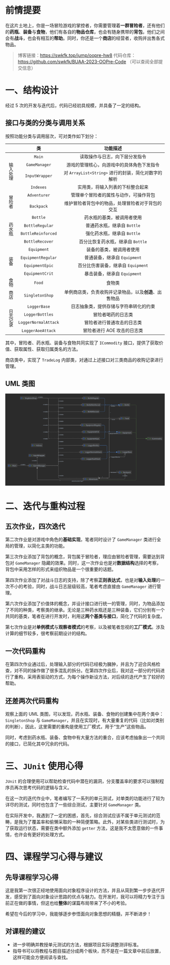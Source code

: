 # 前情提要

在这片土地上，你是一场冒险游戏的掌控者，你需要管理着**一群冒险者**，还有他们的**药瓶**、**装备**与**食物**，他们有各自的**物品仓库**，也会有随身携带的**背包**，他们之间会有**战斗**，也会有相互的**帮助**。同时，你还是一个**商店**的经营者，收购并出售各式物品。

<!--more-->

> 博客链接：https://swkfk.top/jump/oopre-hw8
> 代码仓库：https://github.com/swkfk/BUAA-2023-OOPre-Code （可以查阅全部提交信息）


# 一、结构设计

经过 5 次的开发与迭代后，代码已经初具规模，并具备了一定的结构。


## 接口与类的分类与调用关系

按照功能分类与调用层次，可对类作如下划分：

<table style="text-align: center">
<thead>
    <tr>
        <th></th>
        <th>类</th>
        <th>功能描述</th>
    </tr>
</thead>
<tbody>
    <tr>
        <td rowspan="4" style="writing-mode:tb-rl">输入处理</td>
        <td><code>Main</code></td>
        <td>读取操作与日志，向下层分发指令</td>
    </tr>
    <tr>
        <td><code>GameManager</code></td>
        <td>游戏的管理核心，向游戏中的具体角色下发指令</td>
    </tr>
    <tr>
        <td><code>InputWrapper</code></td>
        <td>对 <code>ArrayList&lt;String&gt;</code> 进行的封装，简化对数字的解析</td>
    </tr>
    <tr>
        <td><code>Indexes</code></td>
        <td>实用类，将输入列表的下标整合起来</td>
    </tr>
    <tr>
        <td rowspan="2" style="writing-mode:tb-rl">冒险者</td>
        <td><code>Adventurer</code></td>
        <td>管理单个冒险者的属性与动作，可操作背包</td>
    </tr>
    <tr>
        <td><code>Backpack</code></td>
        <td>维护冒险者背包中的物品，处理冒险者对于背包的交互</td>
    </tr>
    <tr>
        <td rowspan="4" style="writing-mode:tb-rl">药水瓶</td>
        <td><code>Bottle</code></td>
        <td>药水瓶的基类，被调用者使用</td>
    </tr>
    <tr>
        <td><code>BottleRegular</code></td>
        <td>普通药水瓶，继承自 <code>Bottle</code></td>
    </tr>
    <tr>
        <td><code>BottleReinforced</code></td>
        <td>强化药水瓶，继承自 <code>Bottle</code></td>
    </tr>
    <tr>
        <td><code>BottleRecover</code></td>
        <td>百分比恢复药水瓶，继承自 <code>Bottle</code></td>
    </tr>
    <tr>
        <td rowspan="4" style="writing-mode:tb-rl">装备</td>
        <td><code>Equipment</code></td>
        <td>装备的基类，被调用者使用</td>
    </tr>
    <tr>
        <td><code>EquipmentRegular</code></td>
        <td>普通装备，继承自 <code>Equipment</code></td>
    </tr>
    <tr>
        <td><code>EquipmentEpic</code></td>
        <td>百分比伤害装备，继承自 <code>Equipment</code></td>
    </tr>
    <tr>
        <td><code>EquipmentCrit</code></td>
        <td>暴击装备，继承自 <code>Equipment</code></td>
    </tr>
    <tr>
        <td rowspan="1" style="writing-mode:tb-rl">食物</td>
        <td><code>Food</code></td>
        <td>食物类</td>
    </tr>
    <tr>
        <td rowspan="1" style="writing-mode:tb-rl">商店</td>
        <td><code>SingletonShop</code></td>
        <td>单例商店类，负责收购并记录物品，以及<b>创造</b>、出售物品</td>
    </tr>
    <tr>
        <td rowspan="4" style="writing-mode:tb-rl">日志记录</td>
        <td><code>LoggerBase</code></td>
        <td>日志抽象类，提供存储与字符串转化的约束</td>
    </tr>
    <tr>
        <td><code>LoggerBottles</code></td>
        <td>冒险者喝药的日志类</td>
    </tr>
    <tr>
        <td><code>LoggerNormalAttack</code></td>
        <td>冒险者进行普通攻击的日志类</td>
    </tr>
    <tr>
        <td><code>LoggerAoeAttack</code></td>
        <td>冒险者进行 AOE 攻击的日志类</td>
    </tr>
</tbody>
</table>

其中，冒险者、药水瓶、装备与食物共同实现了 `ICommodity` 接口，提供了获取价值、获取属性、获取归属类名的方法。

商店类中，实现了 `TradeLog` 内部类，对通过上述接口对三类商品的收购记录进行管理。


## UML 类图

![](uml.png)


# 二、迭代与重构过程

## 五次作业，四次迭代

第二次作业是对游戏中角色的**基础实现**，笔者同时设计了 `GameManager` 类进行全局的管理，以简化主类的功能。

第三次作业添加了背包的概念，背包属于冒险者，理应由冒险者管理，需要达到背包对 `GameManager` 隐藏的效果。同时，这一次作业也是对**数据结构**选择的考察，背包中采用怎样的形式来组织物品是一个很重要的话题。

第四次作业添加了对战斗日志的支持，除了考察**正则表达式**，也是对**输入处理**的一次不小的考验，同时，战斗日志层级较高，笔者考虑直接由 `GameManager` 进行管理。

第六次作业添加了价值体的概念，并设计接口进行统一的管理，同时，为物品添加了不同的种类，考察类的继承。无论是三种药水瓶还是三种装备，它们分别有一个共同的基类，笔者在进行开发时，利用这**两个基类与接口**，简化了代码的复杂度。

第七次作业是对**单例模式**与**观察者模式**的考察，以及被笔者忽视的**工厂模式**。涉及计算的细节较多，很考察前期设计的结构。


## 一次代码重构

在第四次作业通过后，处理输入部分的代码已经极为臃肿，并且为了迎合风格检查，对不同的操作做了很多混乱的拆分。在第四次作业后，我对这一部分的代码进行了重构，采用表驱动的方式，为每个操作新设方法，对后续的迭代产生了较好的帮助。


## 还差两次代码重构

观察上面的 UML 类图，可以发现，药水瓶、装备、食物的创建集中在两个类中：`SingletonShop` 与 `GameManager`，并且在实现时，有大量重复的代码（比如对类别的判断），因此，这里需要的重构是使用工厂模式，用于“生产”这些物品。

同时，考虑到药水瓶、装备、食物中有大量方法的重合，应该考虑抽象出一个共同的接口，已简化其中冗余的代码。


# 三、`JUnit` 使用心得

`JUnit` 的合理使用可以帮助检查代码中潜在的漏洞，分支覆盖率的要求可以强制程序员再次思考代码的逻辑与含义。

在这一次的迭代作业中，笔者编写了一系列的单元测试，对单类的功能进行了较为详尽的测试，同时也包含了一些综合测试，主要针对 `GameManager` 类。

在实际开发中，我遇到了一定的困惑，首先，综合测试应该不属于单元测试的范畴，是我为了覆盖率和偷懒采取的一种简便策略。此外，对某些类进行测试时，为了获取运行状态，需要在类中额外添加 `getter` 方法，这是我不太愿意做的一件事情，也许会有更好的处理方式。


# 四、课程学习心得与建议

## 先导课程学习心得

这是我第一次很正经地使用面向对象程序设计的方法，并且从简到繁一步步迭代开发，感受到了面向对象设计思路的优点与魅力。在开发时，我可以将精力专注于当前正在做的事情，但这也给**整体**的谋篇布局带来了不小的考验。

希望在今后的学习中，我能够逐步参悟面向对象思想的精髓，并不断进步！


## 对课程的建议

- 进一步明确并教授单元测试的方法，根据项目实际调整测评标准。
- 指导书可以将教程与题目描述分成两个板块，而不是在一篇文章中前后放置，这样可能会方便阅读与查找。
